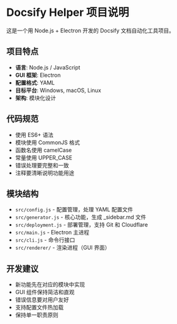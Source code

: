 <!-- Use this file to provide workspace-specific custom instructions to Copilot. For more details, visit https://code.visualstudio.com/docs/copilot/copilot-customization#_use-a-githubcopilotinstructionsmd-file -->

# Docsify Helper 项目说明

这是一个用 Node.js + Electron 开发的 Docsify 文档自动化工具项目。

## 项目特点

- **语言**: Node.js / JavaScript
- **GUI 框架**: Electron
- **配置格式**: YAML
- **目标平台**: Windows, macOS, Linux
- **架构**: 模块化设计

## 代码规范

- 使用 ES6+ 语法
- 模块使用 CommonJS 格式
- 函数名使用 camelCase
- 常量使用 UPPER_CASE
- 错误处理要完整和一致
- 注释要清晰说明功能用途

## 模块结构

- `src/config.js` - 配置管理，处理 YAML 配置文件
- `src/generator.js` - 核心功能，生成 _sidebar.md 文件
- `src/deployment.js` - 部署管理，支持 Git 和 Cloudflare
- `src/main.js` - Electron 主进程
- `src/cli.js` - 命令行接口
- `src/renderer/` - 渲染进程（GUI 界面）

## 开发建议

- 新功能先在对应的模块中实现
- GUI 组件保持简洁和直观
- 错误信息要对用户友好
- 支持配置文件热加载
- 保持单一职责原则
